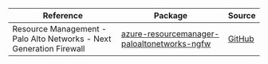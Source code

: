 | Reference | Package | Source |
|---|---|---|
|Resource Management - Palo Alto Networks - Next Generation Firewall|[azure-resourcemanager-paloaltonetworks-ngfw](https://repo1.maven.org/maven2/com/azure/resourcemanager/azure-resourcemanager-paloaltonetworks-ngfw)|[GitHub](https://github.com/Azure/azure-sdk-for-java/blob/main/sdk/paloaltonetworks/azure-resourcemanager-paloaltonetworks-ngfw)|
